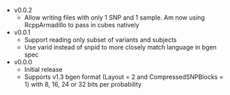 * v0.0.2
	* Allow writing files with only 1 SNP and 1 sample. Am now using RcppArmadillo to pass in cubes natively
* v0.0.1
	* Support reading only subset of variants and subjects
	* Use varid instead of snpid to more closely match language in bgen spec
* v0.0.0
	* Initial release
	* Supports v1.3 bgen format (Layout = 2 and CompressedSNPBlocks = 1) with 8, 16, 24 or 32 bits per probability
